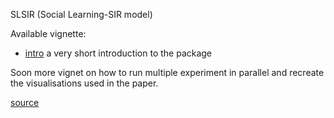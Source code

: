 SLSIR (Social Learning-SIR model)

Available vignette:

* [intro](vignettes/intro.html) a very short introduction to the package

Soon more vignet on how to run multiple experiment in parallel and recreate the visualisations used in the paper.

[source](https://github.com/simoncarrignon/slsir)


